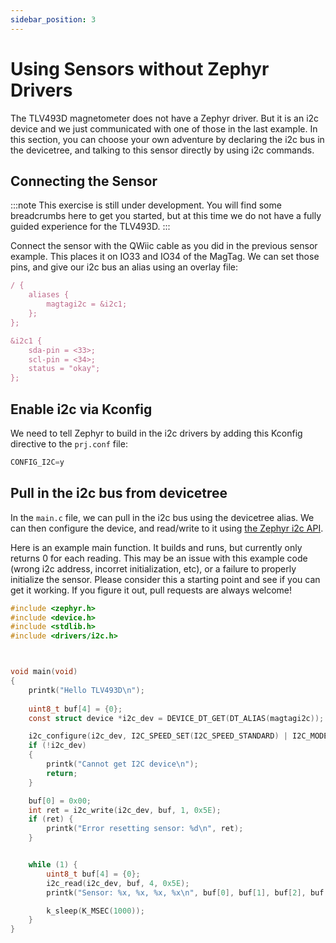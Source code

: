 ```yaml
---
sidebar_position: 3
---
```


# Using Sensors without Zephyr Drivers

The TLV493D magnetometer does not have a Zephyr driver. But it is an i2c device and we just communicated with one of those in the last example. In this section, you can choose your own adventure by declaring the i2c bus in the devicetree, and talking to this sensor directly by using i2c commands.

## Connecting the Sensor

:::note
This exercise is still under development. You will find some breadcrumbs here to get you started, but at this time we do not have a fully guided experience for the TLV493D.
:::

Connect the sensor with the QWiic cable as you did in the previous sensor example. This places it on IO33 and IO34 of the MagTag. We can set those pins, and give our i2c bus an alias using an overlay file:

```js esp32s2_saola.overlay
/ {
    aliases {
        magtagi2c = &i2c1;
    };
};

&i2c1 {
	sda-pin = <33>;
	scl-pin = <34>;
	status = "okay";
};
```

## Enable i2c via Kconfig

We need to tell Zephyr to build in the i2c drivers by adding this Kconfig directive to the `prj.conf` file:

```js
CONFIG_I2C=y
```

## Pull in the i2c bus from devicetree

In the `main.c` file, we can pull in the i2c bus using the devicetree alias. We can then configure the device, and read/write to it using [the Zephyr i2c API](https://docs.zephyrproject.org/latest/hardware/peripherals/i2c.html).

Here is an example main function. It builds and runs, but currently only returns 0 for each reading. This may be an issue with this example code (wrong i2c address, incorret initialization, etc), or a failure to properly initialize the sensor. Please consider this a starting point and see if you can get it working. If you figure it out, pull requests are always welcome! 

```c main.c
#include <zephyr.h>
#include <device.h>
#include <stdlib.h>
#include <drivers/i2c.h>



void main(void)
{
	printk("Hello TLV493D\n");
	
	uint8_t buf[4] = {0};
	const struct device *i2c_dev = DEVICE_DT_GET(DT_ALIAS(magtagi2c));

	i2c_configure(i2c_dev, I2C_SPEED_SET(I2C_SPEED_STANDARD) | I2C_MODE_MASTER);
	if (!i2c_dev)
	{
		printk("Cannot get I2C device\n");
		return;
	}

	buf[0] = 0x00;
	int ret = i2c_write(i2c_dev, buf, 1, 0x5E);
	if (ret) {
		printk("Error resetting sensor: %d\n", ret);
	}


	while (1) {
		uint8_t buf[4] = {0};
		i2c_read(i2c_dev, buf, 4, 0x5E);
		printk("Sensor: %x, %x, %x, %x\n", buf[0], buf[1], buf[2], buf[3]);

		k_sleep(K_MSEC(1000));
	}
}
```

